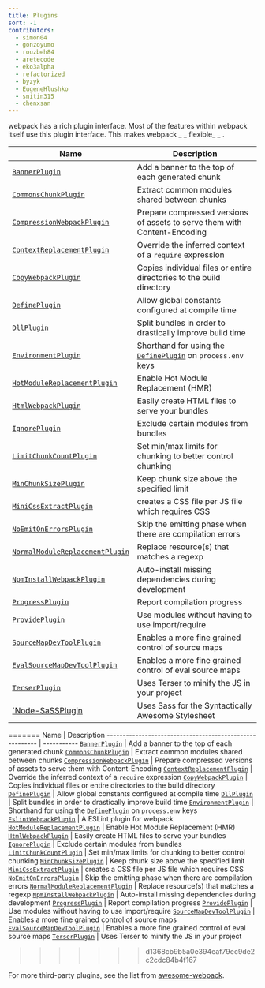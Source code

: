 ```yaml
---
title: Plugins
sort: -1
contributors:
  - simon04
  - gonzoyumo
  - rouzbeh84
  - aretecode
  - eko3alpha
  - refactorized
  - byzyk
  - EugeneHlushko
  - snitin315
  - chenxsan
---
```


webpack has a rich plugin interface. Most of the features within webpack itself use this plugin interface. This makes webpack \_ _ flexible_ \_ .

| Name                                                                              | Description                                                                            |
| --------------------------------------------------------------------------------- | -------------------------------------------------------------------------------------- |
| [`BannerPlugin`](/plugins/banner-plugin)                                          | Add a banner to the top of each generated chunk                                        |
| [`CommonsChunkPlugin`](/plugins/commons-chunk-plugin)                             | Extract common modules shared between chunks                                           |
| [`CompressionWebpackPlugin`](/plugins/compression-webpack-plugin)                 | Prepare compressed versions of assets to serve them with Content-Encoding              |
| [`ContextReplacementPlugin`](/plugins/context-replacement-plugin)                 | Override the inferred context of a `require` expression                                |
| [`CopyWebpackPlugin`](/plugins/copy-webpack-plugin)                               | Copies individual files or entire directories to the build directory                   |
| [`DefinePlugin`](/plugins/define-plugin)                                          | Allow global constants configured at compile time                                      |
| [`DllPlugin`](/plugins/dll-plugin)                                                | Split bundles in order to drastically improve build time                               |
| [`EnvironmentPlugin`](/plugins/environment-plugin)                                | Shorthand for using the [`DefinePlugin`](/plugins/define-plugin) on `process.env` keys |
| [`HotModuleReplacementPlugin`](/plugins/hot-module-replacement-plugin)            | Enable Hot Module Replacement (HMR)                                                    |
| [`HtmlWebpackPlugin`](/plugins/html-webpack-plugin)                               | Easily create HTML files to serve your bundles                                         |
| [`IgnorePlugin`](/plugins/ignore-plugin)                                          | Exclude certain modules from bundles                                                   |
| [`LimitChunkCountPlugin`](/plugins/limit-chunk-count-plugin)                      | Set min/max limits for chunking to better control chunking                             |
| [`MinChunkSizePlugin`](/plugins/min-chunk-size-plugin)                            | Keep chunk size above the specified limit                                              |
| [`MiniCssExtractPlugin`](/plugins/mini-css-extract-plugin)                        | creates a CSS file per JS file which requires CSS                                      |
| [`NoEmitOnErrorsPlugin`](/configuration/optimization/#optimizationnoemitonerrors) | Skip the emitting phase when there are compilation errors                              |
| [`NormalModuleReplacementPlugin`](/plugins/normal-module-replacement-plugin)      | Replace resource(s) that matches a regexp                                              |
| [`NpmInstallWebpackPlugin`](/plugins/npm-install-webpack-plugin)                  | Auto-install missing dependencies during development                                   |
| [`ProgressPlugin`](/plugins/progress-plugin)                                      | Report compilation progress                                                            |
| [`ProvidePlugin`](/plugins/provide-plugin)                                        | Use modules without having to use import/require                                       |
| [`SourceMapDevToolPlugin`](/plugins/source-map-dev-tool-plugin)                   | Enables a more fine grained control of source maps                                     |
| [`EvalSourceMapDevToolPlugin`](/plugins/eval-source-map-dev-tool-plugin)          | Enables a more fine grained control of eval source maps                                |
| [`TerserPlugin`](/plugins/terser-webpack-plugin/)                                 | Uses Terser to minify the JS in your project                                           |
| [`Node-SaSSPlugin](/plugins/node-sass)                                            | Uses Sass for the Syntactically Awesome Stylesheet                                     |

=======
Name | Description
-------------------------------------------------------- | -----------
[`BannerPlugin`](/plugins/banner-plugin) | Add a banner to the top of each generated chunk
[`CommonsChunkPlugin`](/plugins/commons-chunk-plugin) | Extract common modules shared between chunks
[`CompressionWebpackPlugin`](/plugins/compression-webpack-plugin) | Prepare compressed versions of assets to serve them with Content-Encoding
[`ContextReplacementPlugin`](/plugins/context-replacement-plugin) | Override the inferred context of a `require` expression
[`CopyWebpackPlugin`](/plugins/copy-webpack-plugin) | Copies individual files or entire directories to the build directory
[`DefinePlugin`](/plugins/define-plugin) | Allow global constants configured at compile time
[`DllPlugin`](/plugins/dll-plugin) | Split bundles in order to drastically improve build time
[`EnvironmentPlugin`](/plugins/environment-plugin) | Shorthand for using the [`DefinePlugin`](/plugins/define-plugin) on `process.env` keys
[`EslintWebpackPlugin`](/plugins/eslint-webpack-plugin) | A ESLint plugin for webpack
[`HotModuleReplacementPlugin`](/plugins/hot-module-replacement-plugin) | Enable Hot Module Replacement (HMR)
[`HtmlWebpackPlugin`](/plugins/html-webpack-plugin) | Easily create HTML files to serve your bundles
[`IgnorePlugin`](/plugins/ignore-plugin) | Exclude certain modules from bundles
[`LimitChunkCountPlugin`](/plugins/limit-chunk-count-plugin) | Set min/max limits for chunking to better control chunking
[`MinChunkSizePlugin`](/plugins/min-chunk-size-plugin) | Keep chunk size above the specified limit
[`MiniCssExtractPlugin`](/plugins/mini-css-extract-plugin) | creates a CSS file per JS file which requires CSS
[`NoEmitOnErrorsPlugin`](/configuration/optimization/#optimizationnoemitonerrors) | Skip the emitting phase when there are compilation errors
[`NormalModuleReplacementPlugin`](/plugins/normal-module-replacement-plugin) | Replace resource(s) that matches a regexp
[`NpmInstallWebpackPlugin`](/plugins/npm-install-webpack-plugin) | Auto-install missing dependencies during development
[`ProgressPlugin`](/plugins/progress-plugin) | Report compilation progress
[`ProvidePlugin`](/plugins/provide-plugin) | Use modules without having to use import/require
[`SourceMapDevToolPlugin`](/plugins/source-map-dev-tool-plugin) | Enables a more fine grained control of source maps
[`EvalSourceMapDevToolPlugin`](/plugins/eval-source-map-dev-tool-plugin) | Enables a more fine grained control of eval source maps
[`TerserPlugin`](/plugins/terser-webpack-plugin/) | Uses Terser to minify the JS in your project

> > > > > > > d1368cb9b5a0e394eaf79ec9de2c2cdc84b4f167

For more third-party plugins, see the list from [awesome-webpack](https://github.com/webpack-contrib/awesome-webpack#webpack-plugins).
